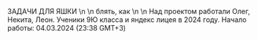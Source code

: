 ЗАДАЧИ ДЛЯ ЯШКИ
\n
\n блять, как
\n
\n
Над проектом работали Олег, Некита, Леон. Ученики 9Ю класса и яндекс лицея в 2024 году.
Начало работы: 04.03.2024 (23:38 GMT+3)
